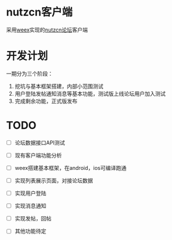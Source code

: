# nutzcn客户端

采用[weex](https://weex-project.io/)实现的[nutzcn论坛](https://nutz.cn/)客户端

# 开发计划

一期分为三个阶段：

1. 挖坑与基本框架搭建，内部小范围测试
2. 用户登陆发帖通知消息等基本功能，测试版上线论坛用户加入测试
3. 完成剩余功能，正式版发布


# TODO

* [ ] 论坛数据接口API测试
* [ ] 现有客户端功能分析
* [ ] weex搭建基本框架，在android，ios可编译跑通
* [ ] 实现列表展示页面，对接论坛数据
* [ ] 实现用户登陆
* [ ] 实现消息通知
* [ ] 实现发帖，回帖
* [ ] 其他功能待定


